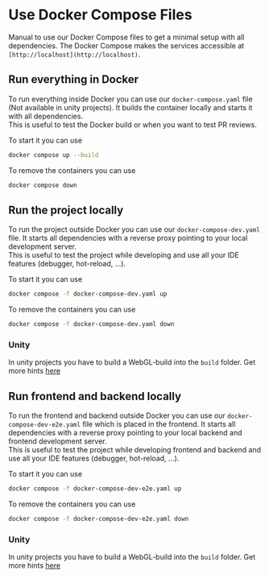 # Use Docker Compose Files

Manual to use our Docker Compose files to get a minimal setup with all dependencies.
The Docker Compose makes the services accessible at `[http://localhost](http://localhost)`.

## Run everything in Docker

To run everything inside Docker you can use our `docker-compose.yaml` file (Not available in unity projects). 
It builds the container locally and starts it with all dependencies. \
This is useful to test the Docker build or when you want to test PR reviews.

To start it you can use
```bash
docker compose up --build
```
To remove the containers you can use
```bash
docker compose down
```

## Run the project locally

To run the project outside Docker you can use our `docker-compose-dev.yaml` file. 
It starts all dependencies with a reverse proxy pointing to your local development server. \
This is useful to test the project while developing and use all your IDE features (debugger, hot-reload, ...).

To start it you can use
```bash
docker compose -f docker-compose-dev.yaml up
```
To remove the containers you can use
```bash
docker compose -f docker-compose-dev.yaml down
```

### Unity
In unity projects you have to build a WebGL-build into the `build` folder. Get more hints [here](docker-compose-unity.md)

## Run frontend and backend locally

To run the frontend and backend outside Docker you can use our `docker-compose-dev-e2e.yaml` file which is placed in the frontend. 
It starts all dependencies with a reverse proxy pointing to your local backend and frontend development server. \
This is useful to test the project while developing frontend and backend and use all your IDE features (debugger, hot-reload, ...).

To start it you can use
```bash
docker compose -f docker-compose-dev-e2e.yaml up
```
To remove the containers you can use
```bash
docker compose -f docker-compose-dev-e2e.yaml down
```

### Unity
In unity projects you have to build a WebGL-build into the `build` folder. Get more hints [here](docker-compose-unity.md)
